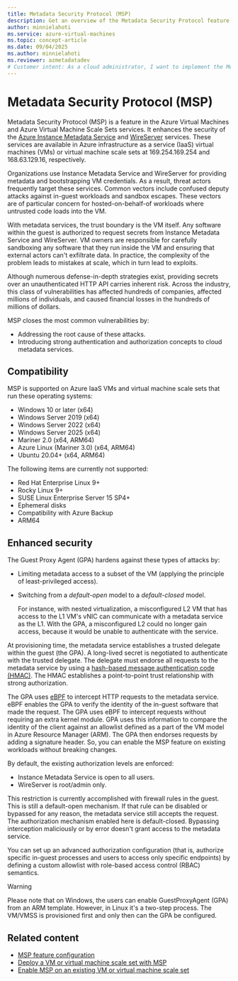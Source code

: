 ```yaml
---
title: Metadata Security Protocol (MSP)
description: Get an overview of the Metadata Security Protocol feature.
author: minnielahoti
ms.service: azure-virtual-machines
ms.topic: concept-article
ms.date: 09/04/2025
ms.author: minnielahoti
ms.reviewer: azmetadatadev
# Customer intent: As a cloud administrator, I want to implement the Metadata Security Protocol so that I can enhance the security of instance metadata services against attacks and protect sensitive VM credentials from potential threats.
---
```


# Metadata Security Protocol (MSP)

Metadata Security Protocol (MSP) is a feature in the Azure Virtual Machines and Azure Virtual Machine Scale Sets services. It enhances the security of the [Azure Instance Metadata Service](https://aka.ms/azureimds) and [WireServer](https://aka.ms/azureWireserver) services. These services are available in Azure infrastructure as a service (IaaS) virtual machines (VMs) or virtual machine scale sets at 169.254.169.254 and 168.63.129.16, respectively.

Organizations use Instance Metadata Service and WireServer for providing metadata and bootstrapping VM credentials. As a result, threat actors frequently target these services. Common vectors include confused deputy attacks against in-guest workloads and sandbox escapes. These vectors are of particular concern for hosted-on-behalf-of workloads where untrusted code loads into the VM.

With metadata services, the trust boundary is the VM itself. Any software within the guest is authorized to request secrets from Instance Metadata Service and WireServer. VM owners are responsible for carefully sandboxing any software that they run inside the VM and ensuring that external actors can't exfiltrate data. In practice, the complexity of the problem leads to mistakes at scale, which in turn lead to exploits.

Although numerous defense-in-depth strategies exist, providing secrets over an unauthenticated HTTP API carries inherent risk. Across the industry, this class of vulnerabilities has affected hundreds of companies, affected millions of individuals, and caused financial losses in the hundreds of millions of dollars.

MSP closes the most common vulnerabilities by:

- Addressing the root cause of these attacks.
- Introducing strong authentication and authorization concepts to cloud metadata services.

## Compatibility

MSP is supported on Azure IaaS VMs and virtual machine scale sets that run these operating systems:

- Windows 10 or later (x64)
- Windows Server 2019 (x64)
- Windows Server 2022 (x64)
- Windows Server 2025 (x64)
- Mariner 2.0 (x64, ARM64)
- Azure Linux (Mariner 3.0) (x64, ARM64)
- Ubuntu 20.04+ (x64, ARM64)

The following items are currently not supported:

- Red Hat Enterprise Linux 9+
- Rocky Linux 9+
- SUSE Linux Enterprise Server 15 SP4+
- Ephemeral disks
- Compatibility with Azure Backup
- ARM64

## Enhanced security

The Guest Proxy Agent (GPA) hardens against these types of attacks by:

- Limiting metadata access to a subset of the VM (applying the principle of least-privileged access).
- Switching from a *default-open* model to a *default-closed* model.

  For instance, with nested virtualization, a misconfigured L2 VM that has access to the L1 VM's vNIC can communicate with a metadata service as the L1. With the GPA, a misconfigured L2 could no longer gain access, because it would be unable to authenticate with the service.

At provisioning time, the metadata service establishes a trusted delegate within the guest (the GPA). A long-lived secret is negotiated to authenticate with the trusted delegate. The delegate must endorse all requests to the metadata service by using a [hash-based message authentication code (HMAC)](https://en.wikipedia.org/wiki/HMAC). The HMAC establishes a point-to-point trust relationship with strong authorization.

The GPA uses [eBPF](https://ebpf.io/what-is-ebpf/) to intercept HTTP requests to the metadata service. eBPF enables the GPA to verify the identity of the in-guest software that made the request. The GPA uses eBPF to intercept requests without requiring an extra kernel module. GPA uses this information to compare the identity of the client against an allowlist defined as a part of the VM model in Azure Resource Manager (ARM). The GPA then endorses requests by adding a signature header. So, you can enable the MSP feature on existing workloads without breaking changes.

By default, the existing authorization levels are enforced:

- Instance Metadata Service is open to all users.
- WireServer is root/admin only.

This restriction is currently accomplished with firewall rules in the guest. This is still a default-open mechanism. If that rule can be disabled or bypassed for any reason, the metadata service still accepts the request. The authorization mechanism enabled here is default-closed. Bypassing interception maliciously or by error doesn't grant access to the metadata service.

You can set up an advanced authorization configuration (that is, authorize specific in-guest processes and users to access only specific endpoints) by defining a custom allowlist with role-based access control (RBAC) semantics.

> [!WARNING]
> Please note that on Windows, the users can enable GuestProxyAgent (GPA) from an ARM template. However, in Linux it's a two-step process. The VM/VMSS is provisioned first and only then can the GPA be configured. 

## Related content

- [MSP feature configuration](./configuration.md)
- [Deploy a VM or virtual machine scale set with MSP](./greenfield.md)
- [Enable MSP on an existing VM or virtual machine scale set](./brownfield.md)
